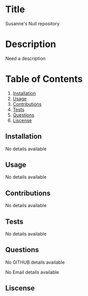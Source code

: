 # Title



  
Susanne's Null repository

# Description

Need a description

# Table of Contents
1. [Installation](#Installation)
2. [Usage](#Usage)
3. [Contributions](#Contributions)
4. [Tests](#Tests)
5. [Questions](#Questions)
6. [Liscense](#Liscense)

 
## Installation
No details available

## Usage
No details available

## Contributions
No details available

## Tests
No details available

## Questions


No GITHUB details available

No Email details available



## Liscense



